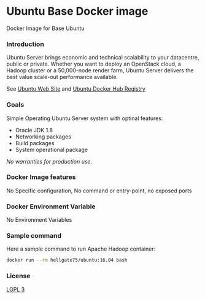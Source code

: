 # Ubuntu Base Docker image


Docker Image for Base Ubuntu


### Introduction ###

Ubuntu Server brings economic and technical scalability to your datacentre, public or private. Whether you want to deploy an OpenStack cloud, a Hadoop cluster or a 50,000-node render farm, Ubuntu Server delivers the best value scale-out performance available.

See [Ubuntu Web Site](https://www.ubuntu.com/server) and [Ubuntu Docker Hub Registry](https://hub.docker.com/_/ubuntu/)


### Goals ###

Simple Operating Ubuntu Server system with optinal features:
* Oracle JDK 1.8
* Networking packages
* Build packages
* System operational package

*No warranties for production use.*



### Docker Image features ###

No Specific configuration, No command or entry-point, no exposed ports


### Docker Environment Variable ###

No Environment Variables

### Sample command ###

Here a sample command to run Apache Hadoop container:

```bash
docker run --rm hellgate75/ubuntu:16.04 bash
```


### License ###

[LGPL 3](/LICENSE)

